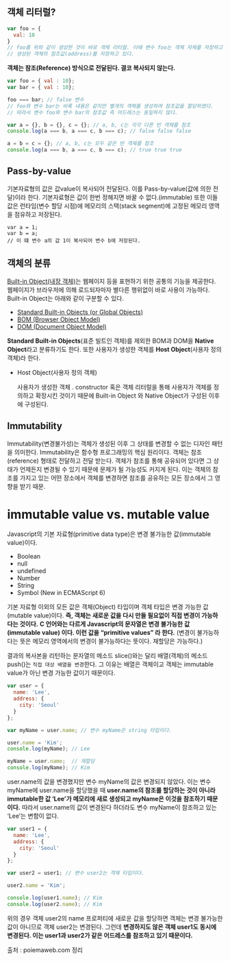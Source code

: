 ## 객체 리터럴?

```javascript
var foo = {
  val: 10
}
// foo를 위와 같이 생성한 것이 바로 객체 리터럴. 이때 변수 foo는 객체 자체를 저장하고 있는 것이 아니라 
// 생성된 객체의 참조값(address)를 저장하고 있다.

```

 **객체는 참조(Reference) 방식으로 전달된다. 결코 복사되지 않는다.**

```javascript
var foo = { val : 10};
var bar = { val : 10};

foo === bar; // false 변수 
// foo와 변수 bar는 비록 내용은 같지만 별개의 객체를 생성하여 참조값을 할당하였다. 
// 따라서 변수 foo와 변수 bar의 참조값 즉 어드레스는 동일하지 않다.

var a = {}, b = {}, c = {}; // a, b, c는 각각 다른 빈 객체를 참조
console.log(a === b, a === c, b === c); // false false false

a = b = c = {}; // a, b, c는 모두 같은 빈 객체를 참조
console.log(a === b, a === c, b === c); // true true true
```



## Pass-by-value

기본자료형의 값은 값value이 복사되어 전달된다. 이를 Pass-by-value(값에 의한 전달)이라 한다. 기본자료형은 값이 한번 정해지면 바꿀 수 없다.(immutable) 또한 이들 값은 런타임(변수 할당 시점)에 메모리의 스택(stack segment)에 고정된 메모리 영역을 점유하고 저장된다. 

```
var a = 1;
var b = a;
// 이 떄 변수 a의 값 1이 복사되어 변수 b에 저장된다.
```



## 객체의 분류

[Built-in Object(내장 객체)](https://poiemaweb.com/js-built-in-object)는 웹페이지 등을 표현하기 위한 공통의 기능을 제공한다. 웹페이지가 브라우저에 의해 로드되자마자 별다른 행위없이 바로 사용이 가능하다. Built-in Object는 아래와 같이 구분할 수 있다.

- [Standard Built-in Objects (or Global Objects)](https://poiemaweb.com/js-standard-built-in-objects)
- [BOM (Browser Object Model)](http://www.w3schools.com/js/js_window.asp)
- [DOM (Document Object Model)](https://poiemaweb.com/js-dom)

**Standard Built-in Objects**(표준 빌트인 객체)를 제외한 BOM과 DOM을 **Native Object**라고 분류하기도 한다. 또한 사용자가 생성한 객체를 **Host Object**(사용자 정의 객체)라 한다.

- Host Object(사용자 정의 객체)

  사용자가 생성한 객체 . constructor 혹은 객체 리터럴을 통해 사용자가 객체를 정의하고 확장시킨 것이기 때문에 Built-in Object 와 Native Object가 구성된 이후에 구성된다.



## Immutability

Immutability(변경불가성)는 객체가 생성된 이후 그 상태를 변경할 수 없는 디자인 패턴을 의미한다. Immutability은 함수형 프로그래밍의 핵심 원리이다. 객체는 참조(reference) 형태로 전달하고 전달 받는다. 객체가 참조를 통해 공유되어 있다면 그 상태가 언제든지 변경될 수 있기 때문에 문제가 될 가능성도 커지게 된다. 이는 객체의 참조를 가지고 있는 어떤 장소에서 객체를 변경하면 참조를 공유하는 모든 장소에서 그 영향을 받기 때문.



# immutable value vs. mutable value

Javascript의 기본 자료형(primitive data type)은 변경 불가능한 값(immutable value)이다.

- Boolean
- null
- undefined
- Number
- String
- Symbol (New in ECMAScript 6)



기본 자료형 이외의 모든 값은 객체(Object) 타입이며 객체 타입은 변경 가능한 값(mutable value)이다. **즉, 객체는 새로운 값을 다시 만들 필요없이 직접 변경이 가능하다는 것이다.** **C 언어와는 다르게 Javascript의 문자열은 변경 불가능한 값(immutable value) 이다. 이런 값을 “primitive values” 라 한다.** (변경이 불가능하다는 뜻은 메모리 영역에서의 변경이 불가능하다는 뜻이다. 재할당은 가능하다.)



결과의 복사본을 리턴하는 문자열의 메소드 slice()와는 달리 배열(객체)의 메소드 push()는 `직접 대상 배열을 변경`한다. 그 이유는 배열은 객체이고 객체는 immutable value가 아닌 변경 가능한 값이기 때문이다.

```javascript
var user = {
  name: 'Lee',
  address: {
    city: 'Seoul'
  }
};

var myName = user.name; // 변수 myName은 string 타입이다.

user.name = 'Kim';
console.log(myName); // Lee

myName = user.name;  // 재할당
console.log(myName); // Kim
```

user.name의 값을 변경했지만 변수 myName의 값은 변경되지 않았다. 이는 변수 myName에 user.name을 할당했을 때 **user.name의 참조를 할당하는 것이 아니라 immutable한 값 ‘Lee’가 메모리에 새로 생성되고 myName은 이것을 참조하기 때문이다.** 따라서 user.name의 값이 변경된다 하더라도 변수 myName이 참조하고 있는 ‘Lee’는 변함이 없다.

```javascript
var user1 = {
  name: 'Lee',
  address: {
    city: 'Seoul'
  }
};

var user2 = user1; // 변수 user2는 객체 타입이다.

user2.name = 'Kim';

console.log(user1.name); // Kim
console.log(user2.name); // Kim
```

위의 경우 객체 user2의 name 프로퍼티에 새로운 값을 할당하면 객체는 변경 불가능한 값이 아니므로 객체 user2는 변경된다. 그런데 **변경하지도 않은 객체 user1도 동시에 변경된다. 이는 user1과 user2가 같은 어드레스를 참조하고 있기 때문이다.**



출처 : poiemaweb.com 정리